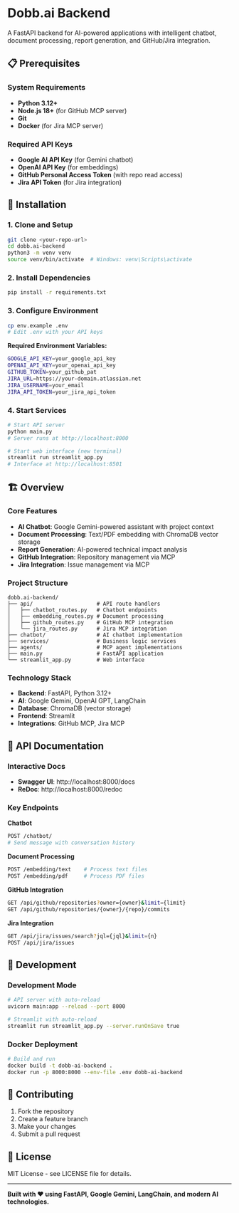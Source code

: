 # Dobb.ai Backend

A FastAPI backend for AI-powered applications with intelligent chatbot, document processing, report generation, and GitHub/Jira integration.

## 📋 Prerequisites

### System Requirements
- **Python 3.12+**
- **Node.js 18+** (for GitHub MCP server)
- **Git**
- **Docker** (for Jira MCP server)

### Required API Keys
- **Google AI API Key** (for Gemini chatbot)
- **OpenAI API Key** (for embeddings)
- **GitHub Personal Access Token** (with repo read access)
- **Jira API Token** (for Jira integration)

## 🚀 Installation

### 1. Clone and Setup
```bash
git clone <your-repo-url>
cd dobb.ai-backend
python3 -m venv venv
source venv/bin/activate  # Windows: venv\Scripts\activate
```

### 2. Install Dependencies
```bash
pip install -r requirements.txt
```

### 3. Configure Environment
```bash
cp env.example .env
# Edit .env with your API keys
```

**Required Environment Variables:**
```bash
GOOGLE_API_KEY=your_google_api_key
OPENAI_API_KEY=your_openai_api_key
GITHUB_TOKEN=your_github_pat
JIRA_URL=https://your-domain.atlassian.net
JIRA_USERNAME=your_email
JIRA_API_TOKEN=your_jira_api_token
```

### 4. Start Services
```bash
# Start API server
python main.py
# Server runs at http://localhost:8000

# Start web interface (new terminal)
streamlit run streamlit_app.py
# Interface at http://localhost:8501
```

## 🏗️ Overview

### Core Features
- **AI Chatbot**: Google Gemini-powered assistant with project context
- **Document Processing**: Text/PDF embedding with ChromaDB vector storage
- **Report Generation**: AI-powered technical impact analysis
- **GitHub Integration**: Repository management via MCP
- **Jira Integration**: Issue management via MCP

### Project Structure
```
dobb.ai-backend/
├── api/                    # API route handlers
│   ├── chatbot_routes.py   # Chatbot endpoints
│   ├── embedding_routes.py # Document processing
│   ├── github_routes.py    # GitHub MCP integration
│   └── jira_routes.py      # Jira MCP integration
├── chatbot/                # AI chatbot implementation
├── services/               # Business logic services
├── agents/                 # MCP agent implementations
├── main.py                 # FastAPI application
└── streamlit_app.py        # Web interface
```

### Technology Stack
- **Backend**: FastAPI, Python 3.12+
- **AI**: Google Gemini, OpenAI GPT, LangChain
- **Database**: ChromaDB (vector storage)
- **Frontend**: Streamlit
- **Integrations**: GitHub MCP, Jira MCP

## 📡 API Documentation

### Interactive Docs
- **Swagger UI**: http://localhost:8000/docs
- **ReDoc**: http://localhost:8000/redoc

### Key Endpoints

**Chatbot**
```bash
POST /chatbot/
# Send message with conversation history
```

**Document Processing**
```bash
POST /embedding/text    # Process text files
POST /embedding/pdf     # Process PDF files
```

**GitHub Integration**
```bash
GET /api/github/repositories?owner={owner}&limit={limit}
GET /api/github/repositories/{owner}/{repo}/commits
```

**Jira Integration**
```bash
GET /api/jira/issues/search?jql={jql}&limit={n}
POST /api/jira/issues
```

## 🔧 Development

### Development Mode
```bash
# API server with auto-reload
uvicorn main:app --reload --port 8000

# Streamlit with auto-reload
streamlit run streamlit_app.py --server.runOnSave true
```

### Docker Deployment
```bash
# Build and run
docker build -t dobb-ai-backend .
docker run -p 8000:8000 --env-file .env dobb-ai-backend
```

## 🤝 Contributing

1. Fork the repository
2. Create a feature branch
3. Make your changes
4. Submit a pull request

## 📄 License

MIT License - see LICENSE file for details.

---

**Built with ❤️ using FastAPI, Google Gemini, LangChain, and modern AI technologies.**
